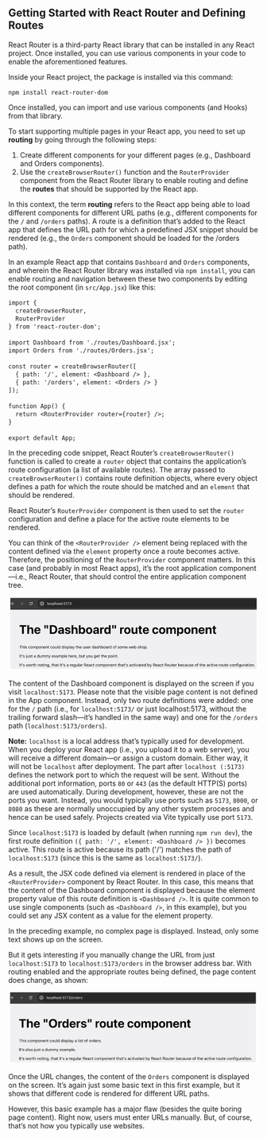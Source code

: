 ## Getting Started with React Router and Defining Routes

React Router is a third-party React library that can be installed in any React project. Once installed, you can use various components in your code to enable the aforementioned features.

Inside your React project, the package is installed via this command:

```
npm install react-router-dom
```

Once installed, you can import and use various components (and Hooks) from that library.

To start supporting multiple pages in your React app, you need to set up **routing** by going through the following steps:

1. Create different components for your different pages (e.g., Dashboard and Orders components).
2. Use the `createBrowserRouter()` function and the `RouterProvider` component from the React Router library to enable routing and define the **routes** that should be supported by the React app.

In this context, the term **routing** refers to the React app being able to load different components for different URL paths (e.g., different components for the `/` and `/orders` paths). A route is a definition that’s added to the React app that defines the URL path for which a predefined JSX snippet should be rendered (e.g., the `Orders` component should be loaded for the /orders path).

In an example React app that contains `Dashboard` and `Orders` components, and wherein the React Router library was installed via `npm install`, you can enable routing and navigation between these two components by editing the root component (in `src/App.jsx`) like this:

```
import { 
  createBrowserRouter, 
  RouterProvider 
} from 'react-router-dom';

import Dashboard from './routes/Dashboard.jsx';
import Orders from './routes/Orders.jsx';

const router = createBrowserRouter([
  { path: '/', element: <Dashboard /> },
  { path: '/orders', element: <Orders /> }
]);

function App() {
  return <RouterProvider router={router} />;
}
 
export default App;
```

In the preceding code snippet, React Router’s `createBrowserRouter()` function is called to create a `router` object that contains the application’s route configuration (a list of available routes). The array passed to `createBrowserRouter()` contains route definition objects, where every object defines a path for which the route should be matched and an `element` that should be rendered.

React Router’s `RouterProvider` component is then used to set the `router` configuration and define a place for the active route elements to be rendered.

You can think of the `<RouterProvider />` element being replaced with the content defined via the `element` property once a route becomes active. Therefore, the positioning of the `RouterProvider` component matters. In this case (and probably in most React apps), it’s the root application component—i.e., React Router, that should control the entire application component tree.

<img src="https://github.com/physerkm/React/blob/main/React%20Key%20Concepts/Multipage%20Apps%20with%20React%20Router/img/the-dashboard-component-content-is-loaded.png" alt="the-dashboard-component-content-is-loaded">

The content of the Dashboard component is displayed on the screen if you visit `localhost:5173`. Please note that the visible page content is not defined in the App component. Instead, only two route definitions were added: one for the `/` path (i.e., for `localhost:5173/` or just localhost:5173, without the trailing forward slash—it’s handled in the same way) and one for the `/orders` path (`localhost:5173/orders`).

**Note:** `localhost` is a local address that’s typically used for development. When you deploy your React app (i.e., you upload it to a web server), you will receive a different domain—or assign a custom domain. Either way, it will not be `localhost` after deployment. The part after `localhost (:5173)` defines the network port to which the request will be sent. Without the additional port information, ports `80` or `443` (as the default HTTP(S) ports) are used automatically. During development, however, these are not the ports you want. Instead, you would typically use ports such as `5173`, `8000`, or `8080` as these are normally unoccupied by any other system processes and hence can be used safely. Projects created via Vite typically use port `5173`.

Since `localhost:5173` is loaded by default (when running `npm run dev`), the first route definition `({ path: '/', element: <Dashboard /> })` becomes active. This route is active because its path ('/') matches the path of `localhost:5173` (since this is the same as `localhost:5173/`).

As a result, the JSX code defined via element is rendered in place of the `<RouterProvider>` component by React Router. In this case, this means that the content of the Dashboard component is displayed because the element property value of this route definition is `<Dashboard />`. It is quite common to use single components (such as `<Dashboard />`, in this example), but you could set any JSX content as a value for the element property.

In the preceding example, no complex page is displayed. Instead, only some text shows up on the screen.

But it gets interesting if you manually change the URL from just `localhost:5173` to `localhost:5173/orders` in the browser address bar. With routing enabled and the appropriate routes being defined, the page content does change, as shown:

<img src="https://github.com/physerkm/React/blob/main/React%20Key%20Concepts/Multipage%20Apps%20with%20React%20Router/img/for-orders-the-content-of-the-orders-component-is-displayed.png" alt="for-orders-the-content-of-the-orders-component-is-displayed">

Once the URL changes, the content of the `Orders` component is displayed on the screen. It’s again just some basic text in this first example, but it shows that different code is rendered for different URL paths.

However, this basic example has a major flaw (besides the quite boring page content). Right now, users must enter URLs manually. But, of course, that’s not how you typically use websites.














